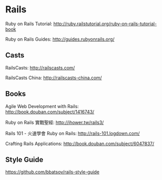# Rails

Ruby on Rails Tutorial: http://ruby.railstutorial.org/ruby-on-rails-tutorial-book

Ruby on Rails Guides: http://guides.rubyonrails.org/

## Casts

RailsCasts: http://railscasts.com/

RailsCasts China: http://railscasts-china.com/

## Books

Agile Web Development with Rails: http://book.douban.com/subject/1416743/

Ruby on Rails 實戰聖經: http://ihower.tw/rails3/

Rails 101 - 火速學會 Ruby on Rails: http://rails-101.logdown.com/

Crafting Rails Applications: http://book.douban.com/subject/6047837/

## Style Guide

https://github.com/bbatsov/rails-style-guide
